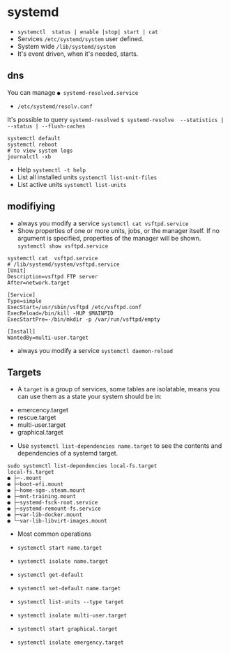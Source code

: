 # systemd

- `systemctl  status | enable |stop| start | cat`
- Services `/etc/systemd/system` user defined.
- System wide `/lib/systemd/system`
- It's event driven, when it's needed, starts.


## dns

You can manage `● systemd-resolved.service`

- `/etc/systemd/resolv.conf`

It's possible to query `systemd-resolved`
`$ systemd-resolve  --statistics | --status | --flush-caches`


```
systemctl default
systemctl reboot
# to view system logs
journalctl -xb
```

- Help `systemctl -t help`
- List all installed units  `systemctl list-unit-files`
- List active units `systemctl list-units`

## modifiying

- always you modify a service `systemctl cat vsftpd.service`
- Show properties of one or more units, jobs, or the manager itself. If no argument is specified, properties of the manager will be shown.  `systemctl show vsftpd.service`

```
systemctl cat  vsftpd.service
# /lib/systemd/system/vsftpd.service
[Unit]
Description=vsftpd FTP server
After=network.target

[Service]
Type=simple
ExecStart=/usr/sbin/vsftpd /etc/vsftpd.conf
ExecReload=/bin/kill -HUP $MAINPID
ExecStartPre=-/bin/mkdir -p /var/run/vsftpd/empty

[Install]
WantedBy=multi-user.target
```


- always you modify a service `systemctl daemon-reload`

## Targets

- A `target` is a group of services, some tables are isolatable, means you can use them as a state your system should be in:

* emercency.target
* rescue.target
* multi-user.target
* graphical.target

- Use `systemctl list-dependencies name.target` to see the contents and dependencies of a systemd target. 

```
sudo systemctl list-dependencies local-fs.target
local-fs.target
● ├─-.mount
● ├─boot-efi.mount
● ├─home-sgm-.steam.mount
● ├─mnt-training.mount
● ├─systemd-fsck-root.service
● ├─systemd-remount-fs.service
● ├─var-lib-docker.mount
● └─var-lib-libvirt-images.mount
```

- Most common operations

- `systemctl start name.target`
- `systemctl isolate name.target`
- `systemctl get-default`
- `systemctl set-default name.target`
-  `systemctl list-units --type target`
-  `systemctl isolate multi-user.target`
-  `systemctl start graphical.target`
-  `systemctl isolate emergency.target`

